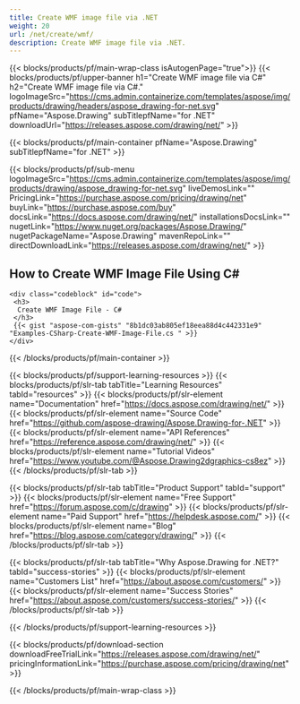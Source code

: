 ```yaml
---
title: Create WMF image file via .NET
weight: 20
url: /net/create/wmf/
description: Create WMF image file via .NET.
---
```


{{< blocks/products/pf/main-wrap-class isAutogenPage="true">}}
{{< blocks/products/pf/upper-banner h1="Create WMF image file via C#" h2="Create WMF image file via C#." logoImageSrc="https://cms.admin.containerize.com/templates/aspose/img/products/drawing/headers/aspose_drawing-for-net.svg" pfName="Aspose.Drawing" subTitlepfName="for .NET" downloadUrl="https://releases.aspose.com/drawing/net/" >}}

{{< blocks/products/pf/main-container pfName="Aspose.Drawing" subTitlepfName="for .NET" >}}

{{< blocks/products/pf/sub-menu logoImageSrc="https://cms.admin.containerize.com/templates/aspose/img/products/drawing/aspose_drawing-for-net.svg" liveDemosLink="" PricingLink="https://purchase.aspose.com/pricing/drawing/net" buyLink="https://purchase.aspose.com/buy" docsLink="https://docs.aspose.com/drawing/net/" installationsDocsLink="" nugetLink="https://www.nuget.org/packages/Aspose.Drawing/" nugetPackageName="Aspose.Drawing" mavenRepoLink="" directDownloadLink="https://releases.aspose.com/drawing/net/" >}}

<h2>How to Create WMF Image File Using C#</h2>

    <div class="codeblock" id="code">
     <h3>
      Create WMF Image File - C#
     </h3>
     {{< gist "aspose-com-gists" "8b1dc03ab805ef18eea88d4c442331e9" "Examples-CSharp-Create-WMF-Image-File.cs " >}}
    </div>

{{< /blocks/products/pf/main-container >}}


{{< blocks/products/pf/support-learning-resources >}}
{{< blocks/products/pf/slr-tab tabTitle="Learning Resources" tabId="resources" >}}
{{< blocks/products/pf/slr-element name="Documentation" href="https://docs.aspose.com/drawing/net/" >}}
{{< blocks/products/pf/slr-element name="Source Code" href="https://github.com/aspose-drawing/Aspose.Drawing-for-.NET" >}}
{{< blocks/products/pf/slr-element name="API References" href="https://reference.aspose.com/drawing/net/" >}}
{{< blocks/products/pf/slr-element name="Tutorial Videos" href="https://www.youtube.com/@Aspose.Drawing2dgraphics-cs8ez" >}}
{{< /blocks/products/pf/slr-tab >}}

{{< blocks/products/pf/slr-tab tabTitle="Product Support" tabId="support" >}}
{{< blocks/products/pf/slr-element name="Free Support" href="https://forum.aspose.com/c/drawing" >}}
{{< blocks/products/pf/slr-element name="Paid Support" href="https://helpdesk.aspose.com/" >}}
{{< blocks/products/pf/slr-element name="Blog" href="https://blog.aspose.com/category/drawing/" >}}
{{< /blocks/products/pf/slr-tab >}}

{{< blocks/products/pf/slr-tab tabTitle="Why Aspose.Drawing for .NET?" tabId="success-stories" >}}
{{< blocks/products/pf/slr-element name="Customers List" href="https://about.aspose.com/customers/" >}}
{{< blocks/products/pf/slr-element name="Success Stories" href="https://about.aspose.com/customers/success-stories/" >}}
{{< /blocks/products/pf/slr-tab >}}

{{< /blocks/products/pf/support-learning-resources >}}

{{< blocks/products/pf/download-section downloadFreeTrialLink="https://releases.aspose.com/drawing/net/" pricingInformationLink="https://purchase.aspose.com/pricing/drawing/net" >}}


{{< /blocks/products/pf/main-wrap-class >}}
